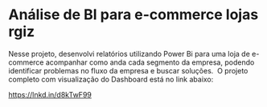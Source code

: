 # Análise de BI para e-commerce lojas rgiz

Nesse projeto, desenvolvi relatórios utilizando Power Bi para uma loja de e-commerce acompanhar como anda cada segmento da empresa, podendo identificar problemas no fluxo da empresa e buscar soluções. 
O projeto completo com visualização do Dashboard está no link abaixo:

https://lnkd.in/d8kTwF99
